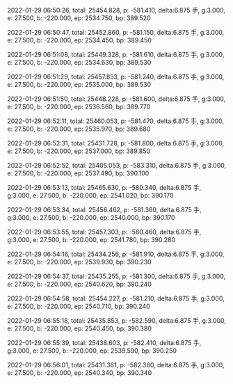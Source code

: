 2022-01-29 06:50:26, total: 25454.828, p: -581.410, delta:6.875 手, g:3.000, e: 27.500, b: -220.000, ep: 2534.750, bp: 389.520

2022-01-29 06:50:47, total: 25452.860, p: -581.150, delta:6.875 手, g:3.000, e: 27.500, b: -220.000, ep: 2534.450, bp: 389.450

2022-01-29 06:51:08, total: 25449.328, p: -581.610, delta:6.875 手, g:3.000, e: 27.500, b: -220.000, ep: 2534.630, bp: 389.530

2022-01-29 06:51:29, total: 25457.853, p: -581.240, delta:6.875 手, g:3.000, e: 27.500, b: -220.000, ep: 2535.000, bp: 389.530

2022-01-29 06:51:50, total: 25448.228, p: -581.600, delta:6.875 手, g:3.000, e: 27.500, b: -220.000, ep: 2536.560, bp: 389.770

2022-01-29 06:52:11, total: 25460.053, p: -581.470, delta:6.875 手, g:3.000, e: 27.500, b: -220.000, ep: 2535.970, bp: 389.680

2022-01-29 06:52:31, total: 25431.728, p: -581.800, delta:6.875 手, g:3.000, e: 27.500, b: -220.000, ep: 2537.000, bp: 389.850

2022-01-29 06:52:52, total: 25405.053, p: -583.310, delta:6.875 手, g:3.000, e: 27.500, b: -220.000, ep: 2537.490, bp: 390.100

2022-01-29 06:53:13, total: 25465.630, p: -580.340, delta:6.875 手, g:3.000, e: 27.500, b: -220.000, ep: 2541.020, bp: 390.170

2022-01-29 06:53:34, total: 25456.462, p: -581.360, delta:6.875 手, g:3.000, e: 27.500, b: -220.000, ep: 2540.000, bp: 390.170

2022-01-29 06:53:55, total: 25457.303, p: -580.460, delta:6.875 手, g:3.000, e: 27.500, b: -220.000, ep: 2541.780, bp: 390.280

2022-01-29 06:54:16, total: 25434.256, p: -581.910, delta:6.875 手, g:3.000, e: 27.500, b: -220.000, ep: 2539.930, bp: 390.230

2022-01-29 06:54:37, total: 25435.255, p: -581.300, delta:6.875 手, g:3.000, e: 27.500, b: -220.000, ep: 2540.620, bp: 390.240

2022-01-29 06:54:58, total: 25454.227, p: -581.210, delta:6.875 手, g:3.000, e: 27.500, b: -220.000, ep: 2540.710, bp: 390.240

2022-01-29 06:55:18, total: 25435.853, p: -582.590, delta:6.875 手, g:3.000, e: 27.500, b: -220.000, ep: 2540.450, bp: 390.380

2022-01-29 06:55:39, total: 25438.603, p: -582.410, delta:6.875 手, g:3.000, e: 27.500, b: -220.000, ep: 2539.590, bp: 390.250

2022-01-29 06:56:01, total: 25431.361, p: -582.380, delta:6.875 手, g:3.000, e: 27.500, b: -220.000, ep: 2540.340, bp: 390.340